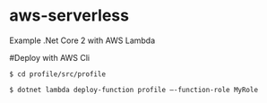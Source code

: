 # aws-serverless
Example .Net Core 2 with AWS Lambda

#Deploy with AWS Cli

`$ cd profile/src/profile`

`$ dotnet lambda deploy-function profile –-function-role MyRole`
